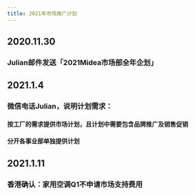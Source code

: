```yaml
---
title: 2021年市场推广计划
---
```


## **2020.11.30**
### Julian邮件发送「2021Midea市场部全年企划」
## **2021.1.4**
### 微信电话Julian，说明计划需求：
#### 按工厂的需求提供市场计划，且计划中需要包含品牌推广及销售促销
#### 分开各事业部单独提供计划
## **2021.1.11**
### 香港确认：家用空调Q1不申请市场支持费用
##
